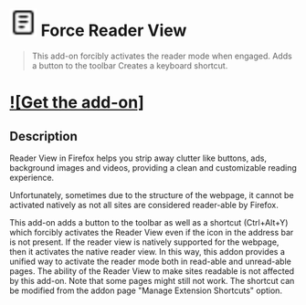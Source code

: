 # ![Reader View icon](https://github.com/Salvora/force-reader-view/blob/main/force-reader-view/icons/reader-mode-48.png) Force Reader View

> This add-on forcibly activates the reader mode when engaged.
> Adds a button to the toolbar
> Creates a keyboard shortcut.

# [![Get the add-on]](https://addons.mozilla.org/en-US/firefox/addon/force-reader-view/)

## Description

Reader View in Firefox helps you strip away clutter like buttons, ads, background images and videos, providing a clean and customizable reading experience.

Unfortunately, sometimes due to the structure of the webpage, it cannot be activated natively as not all sites are considered reader-able by Firefox.

This add-on adds a button to the toolbar as well as a shortcut (Ctrl+Alt+Y) which forcibly activates the Reader View even if the icon in the address bar is not present. If the reader view is natively supported for the webpage, then it activates the native reader view. In this way, this addon provides a unified way to activate the reader mode both in read-able and unread-able pages.
The ability of the Reader View to make sites readable is not affected by this add-on.
Note that some pages might still not work.
The shortcut can be modified from the addon page "Manage Extension Shortcuts" option.